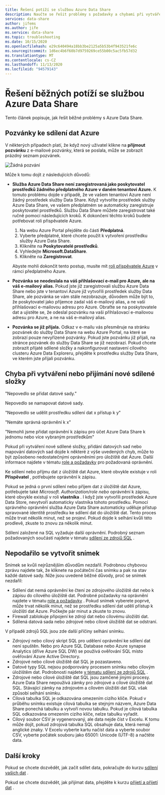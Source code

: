 ```yaml
---
title: Řešení potíží se službou Azure Data Share
description: Naučte se řešit problémy s požadavky a chybami při vytváření nebo přijímání sdílených dat pomocí Azure Data Share.
services: data-share
author: jifems
ms.author: jife
ms.service: data-share
ms.topic: troubleshooting
ms.date: 10/15/2020
ms.openlocfilehash: e29c640494a18bb3be2125a5b53b4f943521fe6c
ms.sourcegitcommit: 1d6ec4b6f60b7d9759269ce55b00c5ac5fb57d32
ms.translationtype: MT
ms.contentlocale: cs-CZ
ms.lasthandoff: 11/13/2020
ms.locfileid: "94579143"
---
```

# <a name="troubleshoot-common-issues-in-azure-data-share"></a>Řešení běžných potíží se službou Azure Data Share 

Tento článek popisuje, jak řešit běžné problémy s Azure Data Share. 

## <a name="azure-data-share-invitations"></a>Pozvánky ke sdílení dat Azure 

V některých případech platí, že když nový uživatel klikne na **přijmout pozvánku** z e-mailové pozvánky, která se poslala, může se zobrazit prázdný seznam pozvánek. 

![Žádná pozvání](media/no-invites.png)

Může k tomu dojít z následujících důvodů:

* **Služba Azure Data Share není zaregistrovaná jako poskytovatel prostředků žádného předplatného Azure v daném tenantovi Azure.** K tomuto problému dojde v případě, že ve vašem tenantovi Azure není žádný prostředek služby Data Share. Když vytvoříte prostředek služby Azure Data Share, ve vašem předplatném se automaticky zaregistruje poskytovatel prostředků. Službu Data Share můžete zaregistrovat také ručně pomocí následujících kroků. K dokončení těchto kroků budete potřebovat roli přispěvatele Azure.

    1. Na webu Azure Portal přejděte do části **Předplatná**.
    1. Vyberte předplatné, které chcete použít k vytvoření prostředku služby Azure Data Share.
    1. Klikněte na **Poskytovatelé prostředků**.
    1. Vyhledejte **Microsoft.DataShare**.
    1. Klikněte na **Zaregistrovat**. 

    Abyste mohli dokončit tento postup, musíte mít [roli přispěvatele Azure](../role-based-access-control/built-in-roles.md#contributor) v rámci předplatného Azure. 

* **Pozvánka se neodeslala na váš přihlašovací e-mail pro Azure, ale na váš e-mailový alias.** Pokud jste již zaregistrovali službu Azure Data Share nebo jste v tenantovi Azure již vytvořili prostředek služby Data Share, ale pozvánka se vám stále nezobrazuje, důvodem může být to, že poskytovatel jako příjemce zadal váš e-mailový alias, a ne vaši přihlašovací e-mailovou adresu pro Azure. Obraťte se na poskytovatele dat a ujistěte se, že odeslal pozvánku na vaši přihlašovací e-mailovou adresu pro Azure, a ne na váš e-mailový alias.

* **Pozvánka se již přijala.** Odkaz v e-mailu vás přesměruje na stránku pozvánek do služby Data Share na webu Azure Portal, na které se zobrazí pouze nevyřízené pozvánky. Pokud jste pozvánku již přijali, na stránce pozvánek do služby Data Share se již nezobrazí. Pokud chcete zobrazit přijaté sdílené složky a nakonfigurovat nastavení cílového clusteru Azure Data Exploreru, přejděte k prostředku služby Data Share, ve kterém jste přijali pozvánku.

## <a name="error-when-creating-or-receiving-a-new-share"></a>Chyba při vytváření nebo přijímání nové sdílené složky

"Nepovedlo se přidat datové sady."

Nepovedlo se namapovat datové sady.

"Nepovedlo se udělit prostředku sdílení dat x přístup k y"

"Nemáte správná oprávnění k x"

"Nemohli jsme přidat oprávnění k zápisu pro účet Azure Data Share k jednomu nebo více vybraným prostředkům"

Pokud při vytváření nové sdílené složky, přidání datových sad nebo mapování datových sad dojde k některé z výše uvedených chyb, může to být způsobeno nedostatečnými oprávněními pro úložiště dat Azure. Další informace najdete v tématu [role a požadavky](concepts-roles-permissions.md) pro požadovaná oprávnění. 

Ke sdílení nebo příjmu dat z úložiště dat Azure, které obvykle existuje v roli **Přispěvatel** , potřebujete oprávnění k zápisu. 

Pokud se jedná o první sdílení nebo příjem dat z úložiště dat Azure, potřebujete také *Microsoft. Authorization/role nebo* oprávnění k zápisu, které obvykle existují v roli **vlastníka** . I když jste vytvořili prostředek Azure Data Store, nevytvoří automaticky vlastníka tohoto prostředku. Pomocí správného oprávnění služba Azure Data Share automaticky uděluje přístup spravované identitě prostředku ke sdílení dat do úložiště dat. Tento proces může trvat několik minut, než se projeví. Pokud dojde k selhání kvůli této prodlevě, zkuste to znovu za několik minut.

Sdílení založené na SQL vyžaduje další oprávnění. Podrobný seznam požadovaných součástí najdete v tématu [sdílení ze zdrojů SQL](how-to-share-from-sql.md) .

## <a name="snapshot-failed"></a>Nepodařilo se vytvořit snímek
Snímek se kvůli nejrůznějším důvodům nezdařil. Podrobnou chybovou zprávu najdete tak, že kliknete na počáteční čas snímku a pak na stav každé datové sady. Níže jsou uvedené běžné důvody, proč se snímek nezdařil:

* Sdílení dat nemá oprávnění ke čtení ze zdrojového úložiště dat nebo k zápisu do cílového úložiště dat. Podrobné požadavky na oprávnění najdete v tématu [role a požadavky](concepts-roles-permissions.md) . Pokud snímek vyberete poprvé, může trvat několik minut, než se prostředku sdílení dat udělí přístup k úložišti dat Azure. Počkejte pár minut a zkuste to znovu.
* Firewall zablokuje připojení ke zdroji dat nebo cílovému úložišti dat.
* Sdílená datová sada nebo zdrojové nebo cílové úložiště dat se odstraní.

V případě zdrojů SQL jsou zde další příčiny selhání snímku. 

* Zdrojový nebo cílový skript SQL pro udělení oprávnění ke sdílení dat není spuštěn. Nebo pro Azure SQL Database nebo Azure synapse Analytics (dříve Azure SQL DW) se používá ověřování SQL místo ověřování Azure Active Directory.  
* Zdrojové nebo cílové úložiště dat SQL je pozastaveno.
* Datové typy SQL nejsou podporovány procesem snímku nebo cílovým úložištěm dat. Podrobnosti najdete [v tématu sdílení ze zdrojů SQL](how-to-share-from-sql.md#supported-data-types) .
* Zdrojové nebo cílové úložiště dat SQL jsou zamčené jinými procesy. Azure Data Share nepoužívá zámky pro zdrojové a cílové úložiště dat SQL. Stávající zámky na zdrojovém a cílovém úložišti dat SQL však způsobí selhání snímku.
* Cílová tabulka SQL je odkazována omezením cizího klíče. Pokud v průběhu snímku existuje cílová tabulka se stejným názvem, Azure Data Share ponechá tabulku a vytvoří novou tabulku. Pokud je cílová tabulka SQL odkazována omezením cizího klíče, nelze tabulku vyřadit.
* Cílový soubor CSV je vygenerovaný, ale data nejde číst v Excelu. K tomu může dojít, pokud zdrojová tabulka SQL obsahuje data, která nemají anglické znaky. V Excelu vyberte kartu načíst data a vyberte soubor CSV, vyberte počátek souboru jako 65001: Unicode (UTF-8) a načtěte data.

## <a name="next-steps"></a>Další kroky

Pokud se chcete dozvědět, jak začít sdílet data, pokračujte do kurzu [sdílení vašich dat](share-your-data.md) . 

Pokud se chcete dozvědět, jak přijímat data, přejděte k kurzu [přijetí a přijetí dat](subscribe-to-data-share.md) .